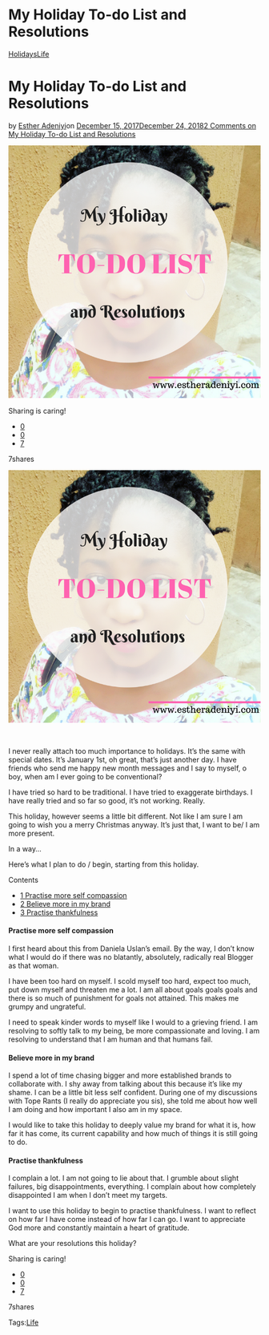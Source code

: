 # My Holiday To-do List and Resolutions

[Holidays](https://estheradeniyi.com/category/holidays/)[Life](https://estheradeniyi.com/category/life/)
# My Holiday To-do List and Resolutions

by [Esther Adeniyi](https://estheradeniyi.com/author/esther-adeniyi/)on [December 15, 2017December 24, 2018](https://estheradeniyi.com/my-holiday-to-do-list-and-resolutions/)[2 Comments on My Holiday To-do List and Resolutions](https://estheradeniyi.com/my-holiday-to-do-list-and-resolutions/#comments)

![](images\estheradeniyi.png)

Sharing is caring!

- [0](https://www.facebook.com/sharer/sharer.php?u=https%3A%2F%2Festheradeniyi.com%2Fmy-holiday-to-do-list-and-resolutions%2F&amp;t=My%20Holiday%20To-do%20List%20and%20Resolutions)
- [0](https://twitter.com/intent/tweet?text=My%20Holiday%20To-do%20List%20and%20Resolutions&amp;url=https%3A%2F%2Festheradeniyi.com%2Fmy-holiday-to-do-list-and-resolutions%2F)
- [7](#)

7shares

[![](images\estheradeniyi.png)](images\estheradeniyi.png)

&#xA0;

I never really attach too much importance to holidays. It&#x2019;s the same with special dates. It&#x2019;s January 1st, oh great, that&#x2019;s just another day. I have friends who send me happy new month messages and I say to myself, o boy, when am I ever going to be conventional?

I have tried so hard to be traditional. I have tried to exaggerate birthdays. I have really tried and so far so good, it&#x2019;s not working. Really.

This holiday, however seems a little bit different. Not like I am sure I am going to wish you a merry Christmas anyway. It&#x2019;s just that, I want to be/ I am more present.

In a way&#x2026;

Here&#x2019;s what I plan to do / begin, starting from this holiday.

Contents

- [1 Practise more self compassion](#Practise_more_self_compassion)
- [2 Believe more in my brand](#Believe_more_in_my_brand)
- [3 Practise thankfulness](#Practise_thankfulness)

#### Practise more self compassion

I first heard about this from Daniela Uslan&#x2019;s email. By the way, I don&#x2019;t know what I would do if there was no blatantly, absolutely, radically real Blogger as that woman.

I have been too hard on myself. I scold myself too hard, expect too much, put down myself and threaten me a lot. I am all about goals goals goals and there is so much of punishment for goals not attained. This makes me grumpy and ungrateful.

I need to speak kinder words to myself like I would to a grieving friend. I am resolving to softly talk to my being, be more compassionate and loving. I am resolving to understand that I am human and that humans fail.

#### Believe more in my brand

I spend a lot of time chasing bigger and more established brands to collaborate with. I shy away from talking about this because it&#x2019;s like my shame. I can be a little bit less self confident. During one of my discussions with Tope Rants (I really do appreciate you sis), she told me about how well I am doing and how important I also am in my space.

I would like to take this holiday to deeply value my brand for what it is, how far it has come, its current capability and how much of things it is still going to do.

#### Practise thankfulness

I complain a lot. I am not going to lie about that. I grumble about slight failures, big disappointments, everything. I complain about how completely disappointed I am when I don&#x2019;t meet my targets.

I want to use this holiday to begin to practise thankfulness. I want to reflect on how far I have come instead of how far I can go. I want to appreciate God more and constantly maintain a heart of gratitude.

What are your resolutions this holiday?

Sharing is caring!

- [0](https://www.facebook.com/sharer/sharer.php?u=https%3A%2F%2Festheradeniyi.com%2Fmy-holiday-to-do-list-and-resolutions%2F&amp;t=My%20Holiday%20To-do%20List%20and%20Resolutions)
- [0](https://twitter.com/intent/tweet?text=My%20Holiday%20To-do%20List%20and%20Resolutions&amp;url=https%3A%2F%2Festheradeniyi.com%2Fmy-holiday-to-do-list-and-resolutions%2F)
- [7](#)

7shares

Tags:[Life](https://estheradeniyi.com/tag/life/)